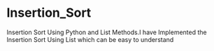 # Insertion_Sort
Insertion Sort Using Python and List Methods.I have Implemented the Insertion Sort Using List which can be easy to understand
